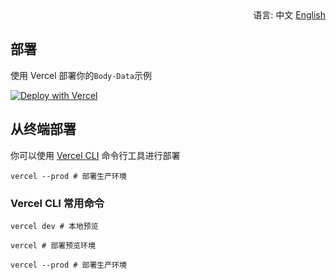 <div align="right">
  语言:
  中文
  <a title="English" href="/README_EN.md">English</a>
</div>

## 部署

使用 Vercel 部署你的`Body-Data`示例

[![Deploy with Vercel](https://vercel.com/button)](https://vercel.com/import/project?template=https://github.com/lete114/Body-Data/tree/vercel)

## 从终端部署

你可以使用 [Vercel CLI](https://vercel.com/download) 命令行工具进行部署

```shell
vercel --prod # 部署生产环境
```

### Vercel CLI 常用命令

```shell
vercel dev # 本地预览

vercel # 部署预览环境

vercel --prod # 部署生产环境
```
